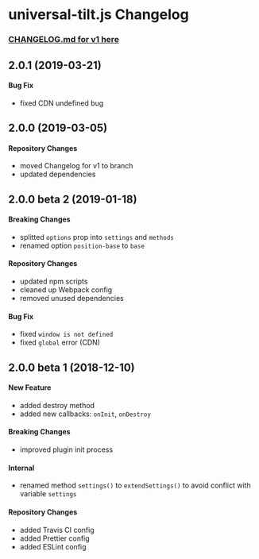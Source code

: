 # universal-tilt.js Changelog

### [CHANGELOG.md for v1 here](https://github.com/JB1905/universal-tilt.js/blob/v1/CHANGELOG.md)

## 2.0.1 (2019-03-21)
#### Bug Fix
- fixed CDN undefined bug

## 2.0.0 (2019-03-05)
#### Repository Changes
- moved Changelog for v1 to branch
- updated dependencies

## 2.0.0 beta 2 (2019-01-18)
#### Breaking Changes
- splitted `options` prop into `settings` and `methods`
- renamed option `position-base` to `base`

#### Repository Changes
- updated npm scripts
- cleaned up Webpack config
- removed unused dependencies

#### Bug Fix
- fixed `window is not defined`
- fixed `global` error (CDN)

## 2.0.0 beta 1 (2018-12-10)
#### New Feature
- added destroy method
- added new callbacks: `onInit`, `onDestroy`

#### Breaking Changes
- improved plugin init process

#### Internal
- renamed method `settings()` to `extendSettings()` to avoid conflict with variable `settings`

#### Repository Changes
- added Travis CI config
- added Prettier config
- added ESLint config
